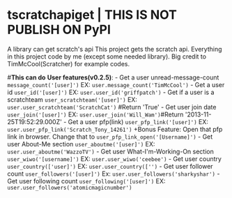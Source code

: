 # tscratchapiget | THIS IS NOT PUBLISH ON PyPI
A library can get scratch's api
This project gets the scratch api. Everything in this project code by me (except some needed library). Big credit to TimMcCool(Scratcher) for example codes.

#**This can do**
    **User features(v0.2.5)**:
        - Get a user unread-message-count ```message_count('[user]')```     EX: ```user.message_count('TimMcCool')```
        - Get a user id ```user_id('[user]')```     EX: ```user.user_id('griffpatch')```
        - Get if a user is a scratchteam ```user_scratchteam('[user]')```     EX: ```user.user_scratchteam('ScratchCat')``` #Return 'True'
        - Get user join date ```user_join('[user]')```     EX: ```user.user_join('Will_Wam')```#Return '2013-11-25T19:52:29.000Z'
        - Get a user pfp(link) ```user_pfp_link('[user]')```     EX: ```user.user_pfp_link('Scratch_Tony_14261')```          +Bonus Feature: Open that pfp link in browser. Change that to ```user_pfp_link_open('[Username]')```
        - Get user About-Me section ```user_aboutme('[user]')``` EX: ```user.user_aboutme('WazzoTV')```
        - Get user What-I'm-Working-On section ```user_wiwo('[username]')```     EX: ```user.user_wiwo('ceebee')```
        - Get user country ```user_country(['user]')```     EX: ```user.user_country(['')```
        - Get user follower count ```user_followers('[user]')```     Ex: ```user.user_followers('sharkyshar')```
        - Get user following count ```user_following('[user]')```     EX: ```user.user_followers('atomicmagicnumber')```
